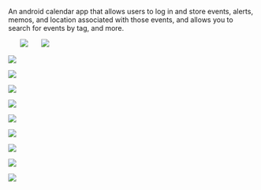 An android calendar app that allows users to log in and store events, alerts, memos, and location associated with those events, and allows you to search for events by tag, and more.

&nbsp; &nbsp; &nbsp; ![](images/1.png)  &nbsp; &nbsp; &nbsp; ![](images/2.png)

![](images/3.png)

![](images/4.png)

![](images/5.png)

![](images/6.png)

![](images/7.png)

![](images/8.png)

![](images/9.png)

![](images/10.png)

![](images/11.png)
